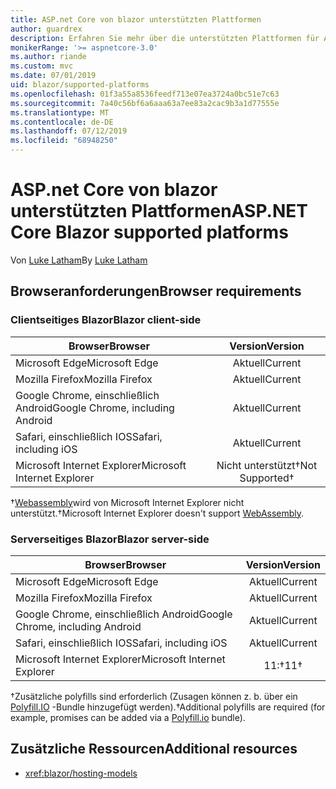 ```yaml
---
title: ASP.net Core von blazor unterstützten Plattformen
author: guardrex
description: Erfahren Sie mehr über die unterstützten Plattformen für ASP.net Core blazor.
monikerRange: '>= aspnetcore-3.0'
ms.author: riande
ms.custom: mvc
ms.date: 07/01/2019
uid: blazor/supported-platforms
ms.openlocfilehash: 01f3a55a8536feedf713e07ea3724a0bc51e7c63
ms.sourcegitcommit: 7a40c56bf6a6aaa63a7ee83a2cac9b3a1d77555e
ms.translationtype: MT
ms.contentlocale: de-DE
ms.lasthandoff: 07/12/2019
ms.locfileid: "68948250"
---
```

# <a name="aspnet-core-blazor-supported-platforms"></a><span data-ttu-id="d8320-103">ASP.net Core von blazor unterstützten Plattformen</span><span class="sxs-lookup"><span data-stu-id="d8320-103">ASP.NET Core Blazor supported platforms</span></span>

<span data-ttu-id="d8320-104">Von [Luke Latham](https://github.com/guardrex)</span><span class="sxs-lookup"><span data-stu-id="d8320-104">By [Luke Latham](https://github.com/guardrex)</span></span>

## <a name="browser-requirements"></a><span data-ttu-id="d8320-105">Browseranforderungen</span><span class="sxs-lookup"><span data-stu-id="d8320-105">Browser requirements</span></span>

### <a name="blazor-client-side"></a><span data-ttu-id="d8320-106">Clientseitiges Blazor</span><span class="sxs-lookup"><span data-stu-id="d8320-106">Blazor client-side</span></span>

| <span data-ttu-id="d8320-107">Browser</span><span class="sxs-lookup"><span data-stu-id="d8320-107">Browser</span></span>                          | <span data-ttu-id="d8320-108">Version</span><span class="sxs-lookup"><span data-stu-id="d8320-108">Version</span></span>               |
| -------------------------------- | :-------------------: |
| <span data-ttu-id="d8320-109">Microsoft Edge</span><span class="sxs-lookup"><span data-stu-id="d8320-109">Microsoft Edge</span></span>                   | <span data-ttu-id="d8320-110">Aktuell</span><span class="sxs-lookup"><span data-stu-id="d8320-110">Current</span></span>               |
| <span data-ttu-id="d8320-111">Mozilla Firefox</span><span class="sxs-lookup"><span data-stu-id="d8320-111">Mozilla Firefox</span></span>                  | <span data-ttu-id="d8320-112">Aktuell</span><span class="sxs-lookup"><span data-stu-id="d8320-112">Current</span></span>               |
| <span data-ttu-id="d8320-113">Google Chrome, einschließlich Android</span><span class="sxs-lookup"><span data-stu-id="d8320-113">Google Chrome, including Android</span></span> | <span data-ttu-id="d8320-114">Aktuell</span><span class="sxs-lookup"><span data-stu-id="d8320-114">Current</span></span>               |
| <span data-ttu-id="d8320-115">Safari, einschließlich IOS</span><span class="sxs-lookup"><span data-stu-id="d8320-115">Safari, including iOS</span></span>            | <span data-ttu-id="d8320-116">Aktuell</span><span class="sxs-lookup"><span data-stu-id="d8320-116">Current</span></span>               |
| <span data-ttu-id="d8320-117">Microsoft Internet Explorer</span><span class="sxs-lookup"><span data-stu-id="d8320-117">Microsoft Internet Explorer</span></span>      | <span data-ttu-id="d8320-118">Nicht unterstützt&dagger;</span><span class="sxs-lookup"><span data-stu-id="d8320-118">Not Supported&dagger;</span></span> |

<span data-ttu-id="d8320-119">&dagger;[Webassembly](https://webassembly.org)wird von Microsoft Internet Explorer nicht unterstützt.</span><span class="sxs-lookup"><span data-stu-id="d8320-119">&dagger;Microsoft Internet Explorer doesn't support [WebAssembly](https://webassembly.org).</span></span>

### <a name="blazor-server-side"></a><span data-ttu-id="d8320-120">Serverseitiges Blazor</span><span class="sxs-lookup"><span data-stu-id="d8320-120">Blazor server-side</span></span>

| <span data-ttu-id="d8320-121">Browser</span><span class="sxs-lookup"><span data-stu-id="d8320-121">Browser</span></span>                          | <span data-ttu-id="d8320-122">Version</span><span class="sxs-lookup"><span data-stu-id="d8320-122">Version</span></span>    |
| -------------------------------- | :--------: |
| <span data-ttu-id="d8320-123">Microsoft Edge</span><span class="sxs-lookup"><span data-stu-id="d8320-123">Microsoft Edge</span></span>                   | <span data-ttu-id="d8320-124">Aktuell</span><span class="sxs-lookup"><span data-stu-id="d8320-124">Current</span></span>    |
| <span data-ttu-id="d8320-125">Mozilla Firefox</span><span class="sxs-lookup"><span data-stu-id="d8320-125">Mozilla Firefox</span></span>                  | <span data-ttu-id="d8320-126">Aktuell</span><span class="sxs-lookup"><span data-stu-id="d8320-126">Current</span></span>    |
| <span data-ttu-id="d8320-127">Google Chrome, einschließlich Android</span><span class="sxs-lookup"><span data-stu-id="d8320-127">Google Chrome, including Android</span></span> | <span data-ttu-id="d8320-128">Aktuell</span><span class="sxs-lookup"><span data-stu-id="d8320-128">Current</span></span>    |
| <span data-ttu-id="d8320-129">Safari, einschließlich IOS</span><span class="sxs-lookup"><span data-stu-id="d8320-129">Safari, including iOS</span></span>            | <span data-ttu-id="d8320-130">Aktuell</span><span class="sxs-lookup"><span data-stu-id="d8320-130">Current</span></span>    |
| <span data-ttu-id="d8320-131">Microsoft Internet Explorer</span><span class="sxs-lookup"><span data-stu-id="d8320-131">Microsoft Internet Explorer</span></span>      | <span data-ttu-id="d8320-132">11:&dagger;</span><span class="sxs-lookup"><span data-stu-id="d8320-132">11&dagger;</span></span> |

<span data-ttu-id="d8320-133">&dagger;Zusätzliche polyfills sind erforderlich (Zusagen können z. b. über ein [Polyfill.IO](https://polyfill.io/v3/) -Bundle hinzugefügt werden).</span><span class="sxs-lookup"><span data-stu-id="d8320-133">&dagger;Additional polyfills are required (for example, promises can be added via a [Polyfill.io](https://polyfill.io/v3/) bundle).</span></span>

## <a name="additional-resources"></a><span data-ttu-id="d8320-134">Zusätzliche Ressourcen</span><span class="sxs-lookup"><span data-stu-id="d8320-134">Additional resources</span></span>

* <xref:blazor/hosting-models>
